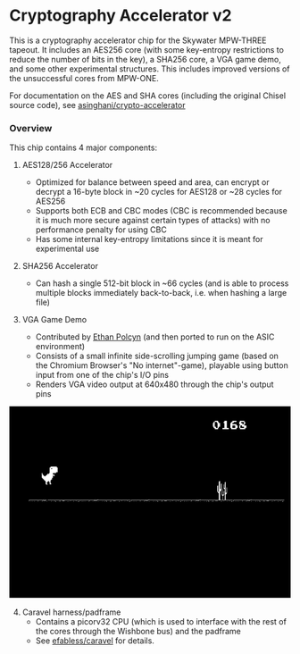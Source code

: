 # Cryptography Accelerator v2

This is a cryptography accelerator chip for the Skywater MPW-THREE tapeout. It includes an AES256 core (with some key-entropy restrictions to reduce the number of bits in the key), a SHA256 core, a VGA game demo, and some other experimental structures. This includes improved versions of the unsuccessful cores from MPW-ONE.

For documentation on the AES and SHA cores (including the original Chisel source code), see [asinghani/crypto-accelerator](https://github.com/asinghani/crypto-accelerator)

### Overview

This chip contains 4 major components:

1. AES128/256 Accelerator
    - Optimized for balance between speed and area, can encrypt or decrypt a 16-byte block in ~20 cycles for AES128 or ~28 cycles for AES256
    - Supports both ECB and CBC modes (CBC is recommended because it is much more secure against certain types of attacks) with no performance penalty for using CBC
    - Has some internal key-entropy limitations since it is meant for experimental use

2. SHA256 Accelerator
    - Can hash a single 512-bit block in ~66 cycles (and is able to process multiple blocks immediately back-to-back, i.e. when hashing a large file)

3. VGA Game Demo
    - Contributed by [Ethan Polcyn](https://github.com/ethanleep) (and then ported to run on the ASIC environment)
    - Consists of a small infinite side-scrolling jumping game (based on the Chromium Browser's "No internet"-game), playable using button input from one of the chip's I/O pins
    - Renders VGA video output at 640x480 through the chip's output pins

<img src="https://raw.githubusercontent.com/asinghani/crypto-accelerator-chip/main/doc/dino.png" width="600pt" />

4. Caravel harness/padframe
    - Contains a picorv32 CPU (which is used to interface with the rest of the cores through the Wishbone bus) and the padframe
    - See [efabless/caravel](https://github.com/efabless/caravel) for details. 
